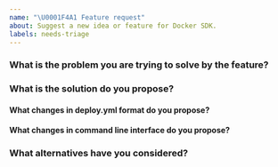 ```yaml
---
name: "\U0001F4A1 Feature request"
about: Suggest a new idea or feature for Docker SDK.
labels: needs-triage
---
```


<!--
Thank you for suggesting an idea to make Docker SDK better.

Please, fill in as much of the template below as you're able.
-->

### What is the problem you are trying to solve by the feature?
<!--
Please, describe the problem you are trying to solve.
-->

### What is the solution do you propose?
<!--
Please, describe the desired behavior.
-->

#### What changes in deploy.yml format do you propose?
<!--
Please, list proposed changes in deploy.yml if they are.
-->

#### What changes in command line interface do you propose?
<!--
Please, list proposed changes in command line interface if they are.
-->

### What alternatives have you considered?
<!--
Please, describe alternative solutions or features you have considered.
-->
